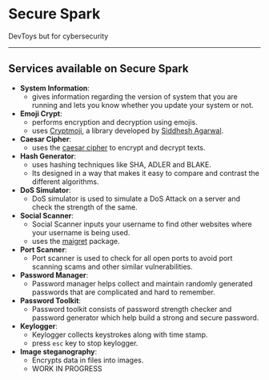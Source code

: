 # Secure Spark

DevToys but for cybersecurity

___________________________________________________

## Services available on Secure Spark

- **System Information**: 
  - gives information regarding the version of system that you are running and lets you know whether you update your system or not.
- **Emoji Crypt**: 
  - performs encryption and decryption using emojis.
  - uses [Cryptmoji](https://pypi.org/project/cryptmoji/), a library developed by [Siddhesh Agarwal](https://github.com/Siddhesh-Agarwal).
- **Caesar Cipher**: 
  - uses the [caesar cipher](https://en.wikipedia.org/wiki/Caesar_cipher) to encrypt and decrypt texts.
- **Hash Generator**: 
  - uses hashing techniques like SHA, ADLER and BLAKE.
  - Its designed in a way that makes it easy to compare and contrast the different algorithms.
- **DoS Simulator**: 
  - DoS simulator is used to simulate a DoS Attack on a server and check the strength of the same.
- **Social Scanner**: 
  - Social Scanner inputs your username to find other websites where your username is being used.
  - uses the [maigret](https://pypi.org/project/maigret/) package.
- **Port Scanner**: 
  - Port scanner is used to check for all open ports to avoid port scanning scams and other similar vulnerabilities.
- **Password Manager**: 
  - Password manager helps collect and maintain randomly generated passwords that are complicated and hard to remember.
- **Password Toolkit**: 
  - Password toolkit consists of password strength checker and password generator which help build a strong and secure password.
- **Keylogger**:
  - Keylogger collects keystrokes along with time stamp.
  - press `esc` key to stop keylogger.
- **Image steganography**:
  - Encrypts data in files into images.
  - WORK IN PROGRESS
